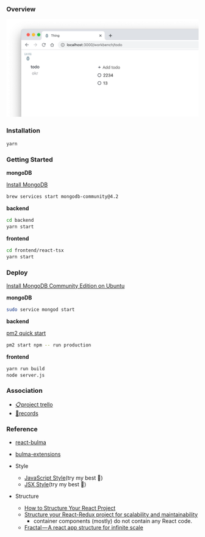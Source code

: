 ### Overview

![overview](https://github.com/wuzhenquan/thing/blob/master/record-images/overview.png?raw=true)

### Installation

```sh
yarn
```

### Getting Started

**mongoDB**

[Install MongoDB](https://docs.mongodb.com/manual/administration/install-community/) 

```sh
brew services start mongodb-community@4.2
```

**backend** 

```sh
cd backend
yarn start
```

**frontend** 

```sh
cd frontend/react-tsx
yarn start
```

### Deploy

[Install MongoDB Community Edition on Ubuntu](https://docs.mongodb.com/manual/tutorial/install-mongodb-on-ubuntu/) 

**mongoDB** 

```sh
sudo service mongod start
```

**backend** 

[pm2 quick start](https://pm2.keymetrics.io/docs/usage/quick-start/) 

```sh
pm2 start npm -- run production
```

**frontend** 

```sh
yarn run build
node server.js
```

### Association

- [📋project trello](https://trello.com/b/8AHQFOhN/)
- [📝records](https://github.com/wuzhenquan/thing/tree/master/record)

### Reference

- [react-bulma](https://github.com/kulakowka/react-bulma)
- [bulma-extensions](https://github.com/wikiki/bulma-extensions)

- Style
  - [JavaScript Style](https://github.com/airbnb/javascript)(try my best 🙊)
  - [JSX Style](https://github.com/airbnb/javascript/tree/master/react#ismounted)(try my best 🙊)
- Structure
  - [How to Structure Your React Project](https://daveceddia.com/react-project-structure/)
  - [Structure your React-Redux project for scalability and maintainability](https://levelup.gitconnected.com/structure-your-react-redux-project-for-scalability-and-maintainability-618ad82e32b7)
      - container components (mostly) do not contain any React code.
  - [Fractal — A react app structure for infinite scale](https://hackernoon.com/fractal-a-react-app-structure-for-infinite-scale-4dab943092af)
